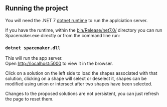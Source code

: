 ## Running the project

You will need the .NET 7 [dotnet runtime](https://dotnet.microsoft.com/download) to run the applciation server.

If you have the runtime, within the [bin/Release/net7.0/](bin/Release/net7.0/) directory you can run Spacemaker.exe directly or from the command line run:

### `dotnet spacemaker.dll`

This will run the app server.\
Open [http://localhost:5000](http://localhost:5000) to view it in the browser.

Click on a solution on the left side to load the shapes associated with that solution, clicking on a shape will select or deselect it, shapes can be modified using union or intersect after two shapes have been selected.

Changes to the proposed solutions are not persistent, you can just refresh the page to reset them.